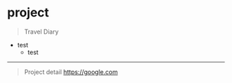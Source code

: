 # project
> Travel Diary
  * test
    * test
**************************************

>Project detail
<https://google.com> 
